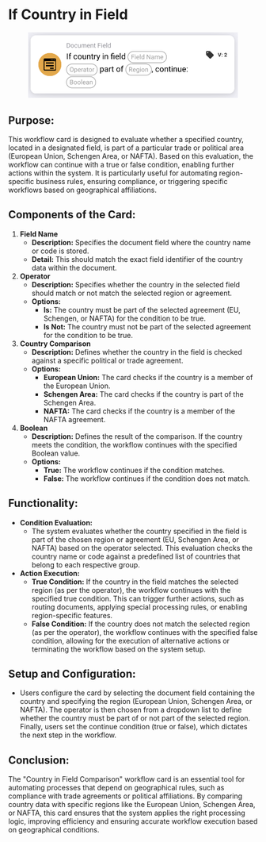 # If Country in Field

<figure><img src="../../../../.gitbook/assets/image (13) (1) (1) (1).png" alt="" width="563"><figcaption></figcaption></figure>

## **Purpose:**

This workflow card is designed to evaluate whether a specified country, located in a designated field, is part of a particular trade or political area (European Union, Schengen Area, or NAFTA). Based on this evaluation, the workflow can continue with a true or false condition, enabling further actions within the system. It is particularly useful for automating region-specific business rules, ensuring compliance, or triggering specific workflows based on geographical affiliations.

## **Components of the Card:**

1. **Field Name**
   * **Description:** Specifies the document field where the country name or code is stored.
   * **Detail:** This should match the exact field identifier of the country data within the document.&#x20;
2. **Operator**
   * **Description:** Specifies whether the country in the selected field should match or not match the selected region or agreement.
   * **Options:**
     * **Is:** The country must be part of the selected agreement (EU, Schengen, or NAFTA) for the condition to be true.
     * **Is Not:** The country must not be part of the selected agreement for the condition to be true.
3. **Country Comparison**
   * **Description:** Defines whether the country in the field is checked against a specific political or trade agreement.
   * **Options:**
     * **European Union:** The card checks if the country is a member of the European Union.
     * **Schengen Area:** The card checks if the country is part of the Schengen Area.
     * **NAFTA:** The card checks if the country is a member of the NAFTA agreement.
4. **Boolean**
   * **Description:** Defines the result of the comparison. If the country meets the condition, the workflow continues with the specified Boolean value.
   * **Options:**
     * **True:** The workflow continues if the condition matches.
     * **False:** The workflow continues if the condition does not match.

## **Functionality:**

* **Condition Evaluation:**
  * The system evaluates whether the country specified in the field is part of the chosen region or agreement (EU, Schengen Area, or NAFTA) based on the operator selected. This evaluation checks the country name or code against a predefined list of countries that belong to each respective group.
* **Action Execution:**
  * **True Condition:** If the country in the field matches the selected region (as per the operator), the workflow continues with the specified true condition. This can trigger further actions, such as routing documents, applying special processing rules, or enabling region-specific features.
  * **False Condition:** If the country does not match the selected region (as per the operator), the workflow continues with the specified false condition, allowing for the execution of alternative actions or terminating the workflow based on the system setup.

## **Setup and Configuration:**&#x20;

* Users configure the card by selecting the document field containing the country and specifying the region (European Union, Schengen Area, or NAFTA). The operator is then chosen from a dropdown list to define whether the country must be part of or not part of the selected region. Finally, users set the continue condition (true or false), which dictates the next step in the workflow.

## **Conclusion:**

The "Country in Field Comparison" workflow card is an essential tool for automating processes that depend on geographical rules, such as compliance with trade agreements or political affiliations. By comparing country data with specific regions like the European Union, Schengen Area, or NAFTA, this card ensures that the system applies the right processing logic, improving efficiency and ensuring accurate workflow execution based on geographical conditions.
